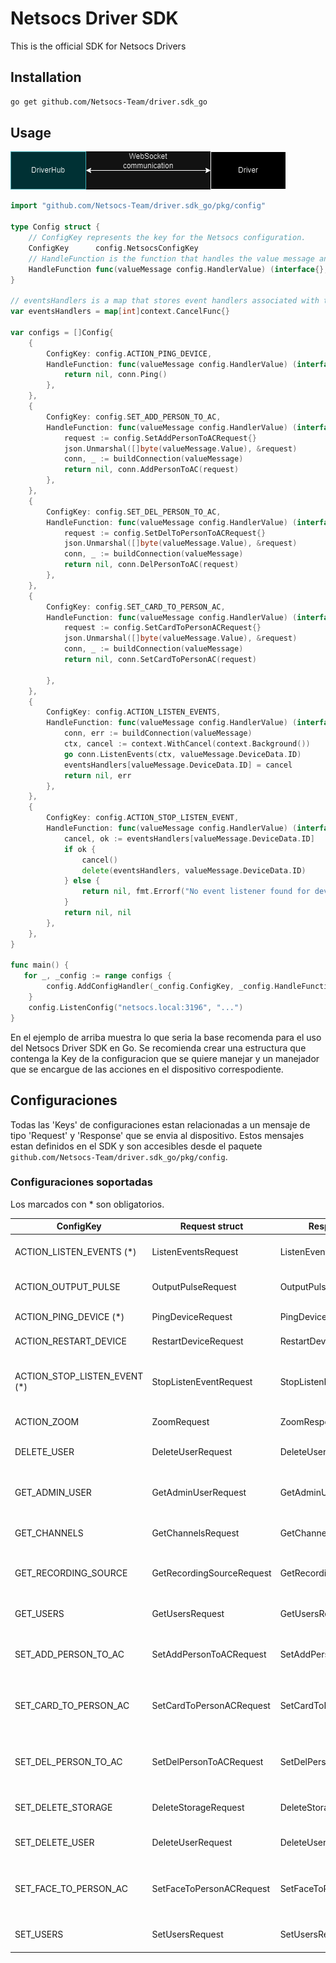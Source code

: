 # Netsocs Driver SDK

This is the official SDK for Netsocs Drivers

## Installation

```bash
go get github.com/Netsocs-Team/driver.sdk_go
```

## Usage

<img src="/doc/driverhub-ws-driver.png" />

```go
import "github.com/Netsocs-Team/driver.sdk_go/pkg/config"

type Config struct {
	// ConfigKey represents the key for the Netsocs configuration.
	ConfigKey      config.NetsocsConfigKey
	// HandleFunction is the function that handles the value message and returns a result.
	HandleFunction func(valueMessage config.HandlerValue) (interface{}, error)
}

// eventsHandlers is a map that stores event handlers associated with their respective IDs. This have cancel functions to stop the event listener.
var eventsHandlers = map[int]context.CancelFunc{}

var configs = []Config{
	{
		ConfigKey: config.ACTION_PING_DEVICE,
		HandleFunction: func(valueMessage config.HandlerValue) (interface{}, error) {
			return nil, conn.Ping()
		},
	},
	{
		ConfigKey: config.SET_ADD_PERSON_TO_AC,
		HandleFunction: func(valueMessage config.HandlerValue) (interface{}, error) {
			request := config.SetAddPersonToACRequest{}
			json.Unmarshal([]byte(valueMessage.Value), &request)
			conn, _ := buildConnection(valueMessage)
			return nil, conn.AddPersonToAC(request)
		},
	},
	{
		ConfigKey: config.SET_DEL_PERSON_TO_AC,
		HandleFunction: func(valueMessage config.HandlerValue) (interface{}, error) {
			request := config.SetDelToPersonToACRequest{}
			json.Unmarshal([]byte(valueMessage.Value), &request)
			conn, _ := buildConnection(valueMessage)
			return nil, conn.DelPersonToAC(request)
		},
	},
	{
		ConfigKey: config.SET_CARD_TO_PERSON_AC,
		HandleFunction: func(valueMessage config.HandlerValue) (interface{}, error) {
			request := config.SetCardToPersonACRequest{}
			json.Unmarshal([]byte(valueMessage.Value), &request)
			conn, _ := buildConnection(valueMessage)
			return nil, conn.SetCardToPersonAC(request)
		
		},
	},
	{
		ConfigKey: config.ACTION_LISTEN_EVENTS,
		HandleFunction: func(valueMessage config.HandlerValue) (interface{}, error) {
			conn, err := buildConnection(valueMessage)
			ctx, cancel := context.WithCancel(context.Background())
			go conn.ListenEvents(ctx, valueMessage.DeviceData.ID)
			eventsHandlers[valueMessage.DeviceData.ID] = cancel
			return nil, err
		},
	},
	{
		ConfigKey: config.ACTION_STOP_LISTEN_EVENT,
		HandleFunction: func(valueMessage config.HandlerValue) (interface{}, error) {
			cancel, ok := eventsHandlers[valueMessage.DeviceData.ID]
			if ok {
				cancel()
				delete(eventsHandlers, valueMessage.DeviceData.ID)
			} else {
				return nil, fmt.Errorf("No event listener found for device %d", valueMessage.DeviceData.ID)
			}
			return nil, nil
		},
	},
}

func main() {
   for _, _config := range configs {
		config.AddConfigHandler(_config.ConfigKey, _config.HandleFunction)
	}
	config.ListenConfig("netsocs.local:3196", "...")
}
```

En el ejemplo de arriba muestra lo que seria la base recomenda para el uso del Netsocs Driver SDK en Go. Se recomienda crear una estructura que contenga la Key de la configuracion que se quiere manejar y un manejador que se encargue de las acciones en el dispositivo correspodiente. 

## Configuraciones

Todas las 'Keys' de configuraciones estan relacionadas a un mensaje de tipo 'Request' y 'Response' que se envia al dispositivo. Estos mensajes estan definidos en el SDK y son accesibles desde el paquete `github.com/Netsocs-Team/driver.sdk_go/pkg/config`.

### Configuraciones soportadas

Los marcados con * son obligatorios.

| ConfigKey | Request struct | Response struct | Description |
| --- | --- | --- | --- |
| ACTION_LISTEN_EVENTS (*) | ListenEventsRequest | ListenEventsResponse | Listen the events of the device |
| ACTION_OUTPUT_PULSE | OutputPulseRequest | OutputPulseResponse | Send a pulse to the device |
| ACTION_PING_DEVICE (*) | PingDeviceRequest | PingDeviceResponse | Ping the device |
| ACTION_RESTART_DEVICE | RestartDeviceRequest | RestartDeviceResponse | Restart the device |
| ACTION_STOP_LISTEN_EVENT (*) | StopListenEventRequest | StopListenEventResponse | Stop listening the events of the device |
| ACTION_ZOOM | ZoomRequest | ZoomResponse | Zoom the device |
| DELETE_USER | DeleteUserRequest | DeleteUserResponse | Delete a user from the device |
| GET_ADMIN_USER | GetAdminUserRequest | GetAdminUserResponse | Get the admin user of the device |
| GET_CHANNELS | GetChannelsRequest | GetChannelsResponse | Get the channels of the device |
| GET_RECORDING_SOURCE | GetRecordingSourceRequest | GetRecordingSourceResponse | Get the recording source of the device |
| GET_USERS | GetUsersRequest | GetUsersResponse | Get the users of the device |
| SET_ADD_PERSON_TO_AC | SetAddPersonToACRequest | SetAddPersonToACResponse | Add a person to the access control |
| SET_CARD_TO_PERSON_AC | SetCardToPersonACRequest | SetCardToPersonACResponse | Set a card to a person in the access control |
| SET_DEL_PERSON_TO_AC | SetDelPersonToACRequest | SetDelPersonToACResponse | Delete a person from the access control |
| SET_DELETE_STORAGE | DeleteStorageRequest | DeleteStorageResponse | Delete the storage of the device |
| SET_DELETE_USER | DeleteUserRequest | DeleteUserResponse | Delete a user from the device |
| SET_FACE_TO_PERSON_AC | SetFaceToPersonACRequest | SetFaceToPersonACResponse | Set a face to a person in the access control |
| SET_USERS | SetUsersRequest | SetUsersResponse | Set the users of the device |

